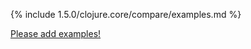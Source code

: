 {% include 1.5.0/clojure.core/compare/examples.md %}

[Please add examples!](https://github.com/arrdem/grimoire/edit/master/_includes/1.6.0/clojure.core/compare/examples.md)

